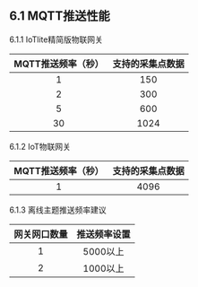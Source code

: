 ## 6.1 MQTT推送性能 

6.1.1  IoTlite精简版物联网关

| MQTT推送频率（秒） | 支持的采集点数据 |
| :----------------: | :--------------: |
|         1          |       150        |
|         2          |       300        |
|         5          |       600        |
|         30         |       1024       |

6.1.2  IoT物联网关

| MQTT推送频率（秒） | 支持的采集点数据 |
| :----------------: | :--------------: |
|         1          |       4096       |



6.1.3 离线主题推送频率建议

| 网关网口数量 | 推送频率设置 |
| :----------: | :----------: |
|      1       |   5000以上   |
|      2       |   1000以上   |

